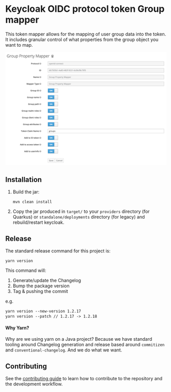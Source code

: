 # Keycloak OIDC protocol token Group mapper

This token mapper allows for the mapping of user group data into the token. It
includes granular control of what properties from the group object you want to
map.

![Screen Shot](./config.png)

## Installation

1. Build the jar:
	```
	mvn clean install
	```
2. Copy the jar produced in `target/` to your `providers` directory (for Quarkus)
	or `standalone/deployments` directory (for legacy) and rebuild/restart keycloak.

## Release

The standard release command for this project is:

```
yarn version
```

This command will:

1. Generate/update the Changelog
1. Bump the package version
1. Tag & pushing the commit

e.g.

```
yarn version --new-version 1.2.17
yarn version --patch // 1.2.17 -> 1.2.18
```

#### Why Yarn?

Why are we using yarn on a Java project? Because we have standard tooling around
Changelog generation and release based around `commitizen` and
`conventional-changelog`. And we do what we want.

## Contributing

See the [contributing guide](CONTRIBUTING.md) to learn how to contribute to the repository and the development workflow.

